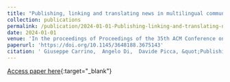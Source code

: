 ```yaml
---
title: "Publishing, linking and translating news in multilingual communities: a mirror of cultural differences?"
collection: publications
permalink: /publication/2024-01-01-Publishing-linking-and-translating-news-in-multilingual-communities-a-mirror-of-cultural-differences
date: 2024-01-01
venue: 'In the proceedings of Proceedings of the 35th ACM Conference on Hypertext and Social Media'
paperurl: 'https://doi.org/10.1145/3648188.3675143'
citation: ' Giuseppe Carrino,  Angelo Di,  Davide Picca, &quot;Publishing, linking and translating news in multilingual communities: a mirror of cultural differences?.&quot; In the proceedings of Proceedings of the 35th ACM Conference on Hypertext and Social Media, 2024.'
---
```

[Access paper here](https://doi.org/10.1145/3648188.3675143){:target="_blank"}
